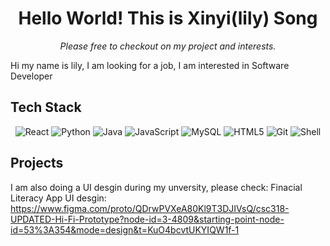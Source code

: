 <h1 align="center" style="text-decoration: none;">Hello World! This is Xinyi(lily) Song</h1>
<p align="center"><i>Please free to checkout on my project and interests. </i></p>

Hi my name is lily, I am looking for a job, I am interested in Software Developer

## Tech Stack

<p align="center">
  <img alt="React" src="https://img.shields.io/badge/-React-ffb400?style=flat-square&logo=react&logoColor=white" />
  <img alt="Python" src="https://img.shields.io/badge/-Python-ffb400?style=flat-square&logo=python&logoColor=white" />
   <img alt="Java" src="https://img.shields.io/badge/-Java-ffb400?style=flat-square&logo=openjdk&logoColor=white" />
  <img alt="JavaScript" src="https://img.shields.io/badge/-JavaScript-ffb400?style=flat-square&logo=javascript&logoColor=white" />
  <img alt="MySQL" src="https://img.shields.io/badge/-MySQL-ffb400?style=flat-square&logo=mysql&logoColor=white" />
  <img alt="HTML5" src="https://img.shields.io/badge/-HTML5-ffb400?style=flat-square&logo=html5&logoColor=white" />
  <img alt="Git" src="https://img.shields.io/badge/-Git-ffb400?style=flat-square&logo=git&logoColor=white" />
  <img alt="Shell" src="https://img.shields.io/badge/-Shell-ffb400?style=flat-square&logo=shell&logoColor=white" />
</p>

## Projects
I am also doing a UI desgin during my unversity, please check:
Finacial Literacy App UI desgin: https://www.figma.com/proto/QDrwPVXeA80Kl9T3DJIVsQ/csc318-UPDATED-Hi-Fi-Prototype?node-id=3-4809&starting-point-node-id=53%3A354&mode=design&t=KuO4bcvtUKYIQW1f-1



